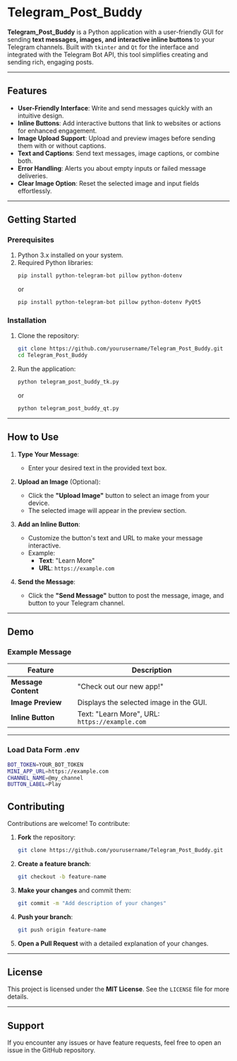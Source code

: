 # Telegram_Post_Buddy

**Telegram_Post_Buddy** is a Python application with a user-friendly GUI for sending **text messages, images, and interactive inline buttons** to your Telegram channels. Built with `tkinter` and `Qt` for the interface and integrated with the Telegram Bot API, this tool simplifies creating and sending rich, engaging posts.

---

## Features

- **User-Friendly Interface**: Write and send messages quickly with an intuitive design.
- **Inline Buttons**: Add interactive buttons that link to websites or actions for enhanced engagement.
- **Image Upload Support**: Upload and preview images before sending them with or without captions.
- **Text and Captions**: Send text messages, image captions, or combine both.
- **Error Handling**: Alerts you about empty inputs or failed message deliveries.
- **Clear Image Option**: Reset the selected image and input fields effortlessly.

---

## Getting Started

### Prerequisites

1. Python 3.x installed on your system.
2. Required Python libraries:
   ```bash
   pip install python-telegram-bot pillow python-dotenv
   ```
   or
   ```bash
   pip install python-telegram-bot pillow python-dotenv PyQt5
   ```

### Installation

1. Clone the repository:
   ```bash
   git clone https://github.com/yourusername/Telegram_Post_Buddy.git
   cd Telegram_Post_Buddy
   ```

3. Run the application:
   ```bash
   python telegram_post_buddy_tk.py
   ```
   or
   ```bash
   python telegram_post_buddy_qt.py
   ```

---

## How to Use

1. **Type Your Message**:
   - Enter your desired text in the provided text box.

2. **Upload an Image** (Optional):
   - Click the **"Upload Image"** button to select an image from your device.
   - The selected image will appear in the preview section.

3. **Add an Inline Button**:
   - Customize the button's text and URL to make your message interactive.
   - Example:
     - **Text**: "Learn More"
     - **URL**: `https://example.com`

4. **Send the Message**:
   - Click the **"Send Message"** button to post the message, image, and button to your Telegram channel.

---

## Demo

### Example Message

| **Feature**         | **Description**                     |
|----------------------|-------------------------------------|
| **Message Content**  | "Check out our new app!"           |
| **Image Preview**    | Displays the selected image in the GUI. |
| **Inline Button**    | Text: "Learn More", URL: `https://example.com` |

---

### Load Data Form .env
``` bash
BOT_TOKEN=YOUR_BOT_TOKEN
MINI_APP_URL=https://example.com
CHANNEL_NAME=@my_channel
BUTTON_LABEL=Play
```

## Contributing

Contributions are welcome! To contribute:

1. **Fork** the repository:
   ```bash
   git clone https://github.com/yourusername/Telegram_Post_Buddy.git
   ```
2. **Create a feature branch**:
   ```bash
   git checkout -b feature-name
   ```
3. **Make your changes** and commit them:
   ```bash
   git commit -m "Add description of your changes"
   ```
4. **Push your branch**:
   ```bash
   git push origin feature-name
   ```
5. **Open a Pull Request** with a detailed explanation of your changes.

---

## License

This project is licensed under the **MIT License**. See the `LICENSE` file for more details.

---

## Support

If you encounter any issues or have feature requests, feel free to open an issue in the GitHub repository.

